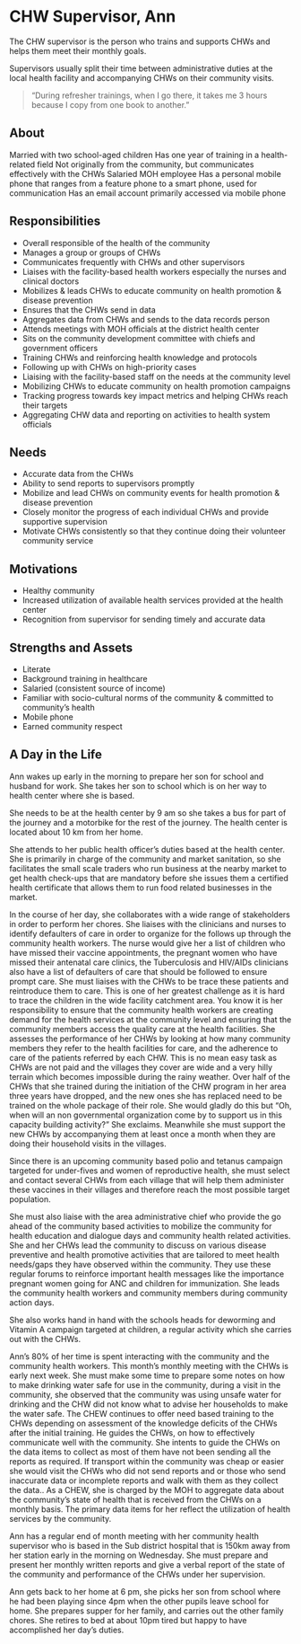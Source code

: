 # CHW Supervisor, Ann

The CHW supervisor is the person who trains and supports CHWs and helps them meet their monthly goals. 

Supervisors usually split their time between administrative duties at the local health facility and accompanying CHWs on their community visits. 

> “During refresher trainings, when I go there, it takes me 3 hours because I copy from one book to another.”

## About

Married with two school-aged children
Has one year of training in a health-related field
Not originally from the community, but communicates effectively with the CHWs
Salaried MOH employee
Has a personal mobile phone that ranges from a feature phone to a smart phone, used for communication
Has an email account primarily accessed via mobile phone


## Responsibilities

- Overall responsible of the health of the community
- Manages a group or groups of CHWs
- Communicates frequently with CHWs and other supervisors
- Liaises with the facility-based health workers especially the nurses and clinical doctors
- Mobilizes & leads CHWs to educate community on health promotion & disease prevention
- Ensures that the CHWs send in data
- Aggregates data from CHWs and sends to the data records person
- Attends meetings with MOH officials at the district health center
- Sits on the community development committee with chiefs and government officers
- Training CHWs and reinforcing health knowledge and protocols 
- Following up with CHWs on high-priority cases 
- Liaising with the facility-based staff on the needs at the community level 
- Mobilizing CHWs to educate community on health promotion campaigns 
- Tracking progress towards key impact metrics and helping CHWs reach their targets 
- Aggregating CHW data and reporting on activities to health system officials


## Needs

- Accurate data from the CHWs
- Ability to send reports to supervisors promptly
- Mobilize and lead CHWs on community events for health promotion & disease prevention
- Closely monitor the progress of each individual CHWs and provide supportive supervision
- Motivate CHWs consistently so that they continue doing their volunteer community service 


## Motivations

- Healthy community
- Increased utilization of available health services provided at the health center
- Recognition from supervisor for sending timely and accurate data


## Strengths and Assets

- Literate
- Background training in healthcare 
- Salaried (consistent source of income)
- Familiar with socio-cultural norms of the community & committed to community’s health
- Mobile phone
- Earned community respect


## A Day in the Life

Ann wakes up early in the morning to prepare her son for school and husband for work. She takes her son to school which is on her way to health center where she is based.

She needs to be at the health center by 9 am so she takes a bus for part of the journey and a motorbike for the rest of the journey. The health center is located about 10 km from her home.

She attends to her public health officer’s duties  based at the health center. She is primarily in charge of the community and market sanitation, so she facilitates the small scale traders who run business at the nearby market to get health check-ups that are mandatory before she issues them a certified health certificate that allows them to run food related businesses in the market. 

In the course of her day, she collaborates with a wide range of stakeholders in order to perform her chores. She liaises with the clinicians and nurses to identify defaulters of care in order to organize for the follows up through the community health workers. The nurse would give her a list of children who have missed their vaccine appointments, the pregnant women who have missed their antenatal care clinics, the Tuberculosis and HIV/AIDs  clinicians also have a list of defaulters of care that should be followed to ensure prompt care. She must liaises with the CHWs to be trace these patients and reintroduce them to care. This is one of her greatest challenge as it is hard to trace the children in the wide facility catchment area. You know it is her responsibility to ensure that the community health workers are creating demand for the health services at the community level and ensuring that the community members access the quality care at the health facilities. She assesses the performance of her CHWs by looking at how many community members they refer to the health facilities for care, and the adherence to care of the patients referred by each CHW. This is no mean easy task as CHWs are not paid and the villages they cover are wide and a very hilly terrain which becomes impossible during the rainy weather. Over half of the CHWs that she trained during the initiation of the CHW program in her area three years have dropped, and the new ones she has replaced need to be trained on the whole package of their role. She would gladly do this but “Oh, when will an non governmental organization come by to support us in this capacity building activity?” She exclaims. Meanwhile she must support the new CHWs by accompanying them at least once a month when they are doing their household visits in the villages.

Since there is an upcoming community based polio and tetanus campaign targeted for  under-fives and women of reproductive health, she must select and contact several CHWs from each village that will help them administer these vaccines in their villages and therefore reach the most possible target population.

She must also liaise with the area administrative chief who provide the go ahead of the community based activities to mobilize the community for health education and dialogue days and community health related activities. She and her CHWs lead the community to discuss on various disease preventive and health promotive activities that are tailored to meet  health needs/gaps they have observed within the community. They use these regular forums to reinforce important health messages like the importance pregnant women going for ANC and children for immunization. She leads  the community health workers and community members during community action days.

She also works hand in hand with the schools heads for deworming and Vitamin A campaign targeted at children, a regular activity which she carries out with the CHWs.

Ann’s 80% of her time is spent interacting with the community and the community health workers. This month’s monthly meeting with the CHWs is early next week. She must make some time to prepare some notes on how to make drinking water safe for use in the community, during a visit in the community, she observed that the community was using unsafe water for drinking and the CHW did not know what to advise her households to make the water safe. The CHEW continues to offer need based training to the CHWs depending on assessment of the knowledge deficits of the CHWs after the initial training. He guides the CHWs, on how to effectively communicate well with the community. She intents to guide the CHWs on the data items to collect as most of them have not been sending all the reports as required. If transport within the community was cheap or easier she would visit the CHWs who did not send reports  and or those who send inaccurate data or incomplete reports and walk with them as they collect the data.. As a CHEW, she is charged by the MOH to aggregate data about the community’s state of health that is received from the CHWs on a monthly basis. The primary data items for her reflect the utilization of health services by the community. 

Ann has a regular end of month meeting with her community health supervisor who is based in the Sub district hospital that is 150km away from her station early in the morning on Wednesday. She must prepare and present her monthly written reports and give a verbal report of the state of the community and performance of the CHWs under her supervision.

Ann gets back to her home at 6 pm, she picks her son from school where he had been playing since 4pm when the other pupils leave school for home. She prepares supper for her family, and carries out the other family chores. She retires to bed at about 10pm tired but happy to have accomplished her day’s duties. 
